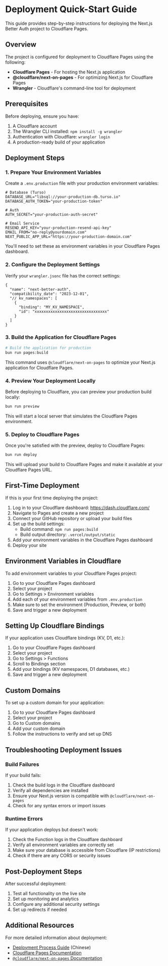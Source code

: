# Deployment Quick-Start Guide

This guide provides step-by-step instructions for deploying the Next.js Better Auth project to Cloudflare Pages.

## Overview

The project is configured for deployment to Cloudflare Pages using the following:

- **Cloudflare Pages** - For hosting the Next.js application
- **@cloudflare/next-on-pages** - For optimizing Next.js for Cloudflare Pages
- **Wrangler** - Cloudflare's command-line tool for deployment

## Prerequisites

Before deploying, ensure you have:

1. A Cloudflare account
2. The Wrangler CLI installed: `npm install -g wrangler`
3. Authentication with Cloudflare: `wrangler login`
4. A production-ready build of your application

## Deployment Steps

### 1. Prepare Your Environment Variables

Create a `.env.production` file with your production environment variables:

```
# Database (Turso)
DATABASE_URL="libsql://your-production-db.turso.io"
DATABASE_AUTH_TOKEN="your-production-token"

# Auth
AUTH_SECRET="your-production-auth-secret"

# Email Service
RESEND_API_KEY="your-production-resend-api-key"
EMAIL_FROM="no-reply@yourdomain.com"
NEXT_PUBLIC_APP_URL="https://your-production-domain.com"
```

You'll need to set these as environment variables in your Cloudflare Pages dashboard.

### 2. Configure the Deployment Settings

Verify your `wrangler.jsonc` file has the correct settings:

```jsonc
{
  "name": "next-better-auth",
  "compatibility_date": "2023-12-01",
  "// kv_namespaces": [
    {
      "binding": "MY_KV_NAMESPACE",
      "id": "xxxxxxxxxxxxxxxxxxxxxxxxxxxxxxxx"
    }
  ]
}
```

### 3. Build the Application for Cloudflare Pages

```bash
# Build the application for production
bun run pages:build
```

This command uses `@cloudflare/next-on-pages` to optimize your Next.js application for Cloudflare Pages.

### 4. Preview Your Deployment Locally

Before deploying to Cloudflare, you can preview your production build locally:

```bash
bun run preview
```

This will start a local server that simulates the Cloudflare Pages environment.

### 5. Deploy to Cloudflare Pages

Once you're satisfied with the preview, deploy to Cloudflare Pages:

```bash
bun run deploy
```

This will upload your build to Cloudflare Pages and make it available at your Cloudflare Pages URL.

## First-Time Deployment

If this is your first time deploying the project:

1. Log in to your Cloudflare dashboard: https://dash.cloudflare.com/
2. Navigate to Pages and create a new project
3. Connect your GitHub repository or upload your build files
4. Set up the build settings:
   - Build command: `npm run pages:build`
   - Build output directory: `.vercel/output/static`
5. Add your environment variables in the Cloudflare Pages dashboard
6. Deploy your site

## Environment Variables in Cloudflare

To add environment variables to your Cloudflare Pages project:

1. Go to your Cloudflare Pages dashboard
2. Select your project
3. Go to Settings > Environment variables
4. Add each of your environment variables from `.env.production`
5. Make sure to set the environment (Production, Preview, or both)
6. Save and trigger a new deployment

## Setting Up Cloudflare Bindings

If your application uses Cloudflare bindings (KV, D1, etc.):

1. Go to your Cloudflare Pages dashboard
2. Select your project
3. Go to Settings > Functions
4. Scroll to Bindings section
5. Add your bindings (KV namespaces, D1 databases, etc.)
6. Save and trigger a new deployment

## Custom Domains

To set up a custom domain for your application:

1. Go to your Cloudflare Pages dashboard
2. Select your project
3. Go to Custom domains
4. Add your custom domain
5. Follow the instructions to verify and set up DNS

## Troubleshooting Deployment Issues

### Build Failures

If your build fails:

1. Check the build logs in the Cloudflare dashboard
2. Verify all dependencies are installed
3. Ensure your Next.js version is compatible with `@cloudflare/next-on-pages`
4. Check for any syntax errors or import issues

### Runtime Errors

If your application deploys but doesn't work:

1. Check the Function logs in the Cloudflare dashboard
2. Verify all environment variables are correctly set
3. Make sure your database is accessible from Cloudflare (IP restrictions)
4. Check if there are any CORS or security issues

## Post-Deployment Steps

After successful deployment:

1. Test all functionality on the live site
2. Set up monitoring and analytics
3. Configure any additional security settings
4. Set up redirects if needed

## Additional Resources

For more detailed information about deployment:

- [Deployment Process Guide](../deployment/deployment-guide-zh.md) (Chinese)
- [Cloudflare Pages Documentation](https://developers.cloudflare.com/pages/)
- [`@cloudflare/next-on-pages` Documentation](https://github.com/cloudflare/next-on-pages)

